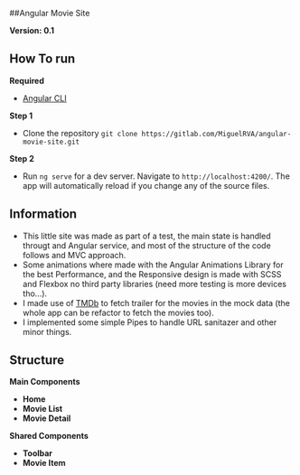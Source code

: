 ##Angular Movie Site

**Version: 0.1**

## How To run

**Required**

- [Angular CLI](https://cli.angular.io/)

**Step 1**

- Clone the repository `git clone https://gitlab.com/MiguelRVA/angular-movie-site.git`

**Step 2**

- Run `ng serve` for a dev server. Navigate to `http://localhost:4200/`. The app will automatically reload if you change any of the source files.

## Information

- This little site was made as part of a test, the main state is handled througt and Angular service, and most of the structure of the code follows and MVC approach.
- Some animations where made with the Angular Animations Library for the best Performance, and the Responsive design is made with SCSS and Flexbox no third party libraries (need more testing is more devices tho...).
- I made use of [TMDb](https://www.themoviedb.org/) to fetch trailer for the movies in the mock data (the whole app can be refactor to fetch the movies too).
- I implemented some simple Pipes to handle URL sanitazer and other minor things.

## Structure

**Main Components**

- **Home**
- **Movie List**
- **Movie Detail**

**Shared Components**

- **Toolbar**
- **Movie Item**
